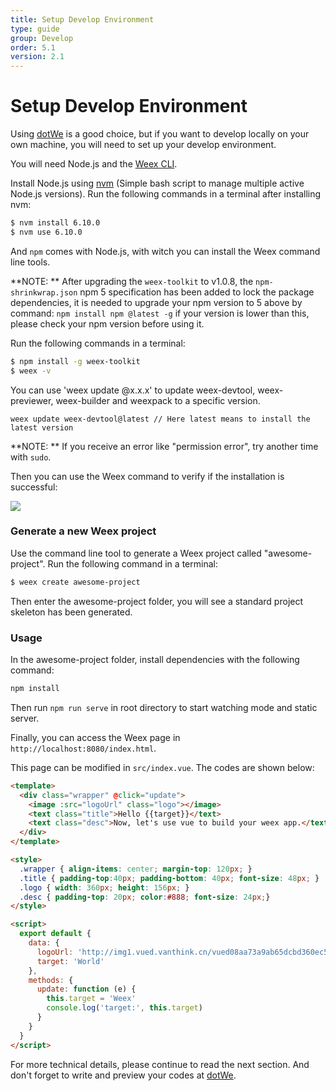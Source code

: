 ```yaml
---
title: Setup Develop Environment
type: guide
group: Develop
order: 5.1
version: 2.1
---
```


# Setup Develop Environment

Using [dotWe](http://dotwe.org/vue) is a good choice, but if you want to develop locally on your own machine, you will need to set up your develop environment.

You will need Node.js and the [Weex CLI](https://github.com/weexteam/weex-toolkit).

Install Node.js using [nvm](https://github.com/creationix/nvm) (Simple bash script to manage multiple active Node.js versions). Run the following commands in a terminal after installing nvm:

```bash
$ nvm install 6.10.0
$ nvm use 6.10.0
```

And `npm` comes with Node.js, with witch you can install the Weex command line tools.

**NOTE: ** After upgrading the `weex-toolkit` to v1.0.8, the `npm-shrinkwrap.json` npm 5 specification has been added to lock the package dependencies, it is needed to upgrade your npm version to 5 above by command: `npm install npm @latest -g` if your version is lower than this, please check your npm version before using it.

Run the following commands in a terminal:

```bash
$ npm install -g weex-toolkit
$ weex -v
```
You can use 'weex update <component>@x.x.x' to update weex-devtool, weex-previewer, weex-builder and weexpack to a specific version.
```
weex update weex-devtool@latest // Here latest means to install the latest version
```

**NOTE: ** If you receive an error like "permission error", try another time with `sudo`.

Then you can use the Weex command to verify if the installation is successful:

![](https://img.alicdn.com/tfs/TB1NBhdQXXXXXXzXFXXXXXXXXXX-712-343.png)

### Generate a new Weex project

Use the command line tool to generate a Weex project called "awesome-project". Run the following command in a terminal:

```bash
$ weex create awesome-project
```

Then enter the awesome-project folder, you will see a standard project skeleton has been generated.

### Usage

In the awesome-project folder, install dependencies with the following command:

```bash
npm install
```

Then run `npm run serve` in root directory to start watching mode and static server.

Finally, you can access the Weex page in `http://localhost:8080/index.html`.

This page can be modified in `src/index.vue`. The codes are shown below:

```html
<template>
  <div class="wrapper" @click="update">
    <image :src="logoUrl" class="logo"></image>
    <text class="title">Hello {{target}}</text>
    <text class="desc">Now, let's use vue to build your weex app.</text>
  </div>
</template>

<style>
  .wrapper { align-items: center; margin-top: 120px; }
  .title { padding-top:40px; padding-bottom: 40px; font-size: 48px; }
  .logo { width: 360px; height: 156px; }
  .desc { padding-top: 20px; color:#888; font-size: 24px;}
</style>

<script>
  export default {
    data: {
      logoUrl: 'http://img1.vued.vanthink.cn/vued08aa73a9ab65dcbd360ec54659ada97c.png',
      target: 'World'
    },
    methods: {
      update: function (e) {
        this.target = 'Weex'
        console.log('target:', this.target)
      }
    }
  }
</script>
```

For more technical details, please continue to read the next section. And don't forget to write and preview your codes at [dotWe](http://dotwe.org/vue).
